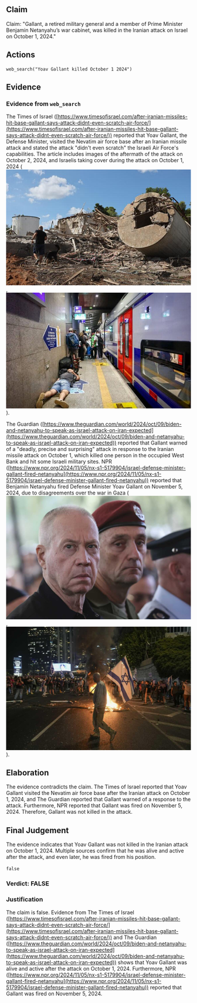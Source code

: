 ## Claim
Claim: "Gallant, a retired military general and a member of Prime Minister Benjamin Netanyahu’s war cabinet, was killed in the Iranian attack on Israel on October 1, 2024."

## Actions
```
web_search("Yoav Gallant killed October 1 2024")
```

## Evidence
### Evidence from `web_search`
The Times of Israel ([https://www.timesofisrael.com/after-iranian-missiles-hit-base-gallant-says-attack-didnt-even-scratch-air-force/](https://www.timesofisrael.com/after-iranian-missiles-hit-base-gallant-says-attack-didnt-even-scratch-air-force/)) reported that Yoav Gallant, the Defense Minister, visited the Nevatim air force base after an Iranian missile attack and stated the attack "didn't even scratch" the Israeli Air Force's capabilities. The article includes images of the aftermath of the attack on October 2, 2024, and Israelis taking cover during the attack on October 1, 2024 (![image 3854](media/2025-08-23_00-38-1755909526-710221.jpg), ![image 3855](media/2025-08-23_00-38-1755909527-493851.jpg)).

The Guardian ([https://www.theguardian.com/world/2024/oct/09/biden-and-netanyahu-to-speak-as-israel-attack-on-iran-expected](https://www.theguardian.com/world/2024/oct/09/biden-and-netanyahu-to-speak-as-israel-attack-on-iran-expected)) reported that Gallant warned of a "deadly, precise and surprising" attack in response to the Iranian missile attack on October 1, which killed one person in the occupied West Bank and hit some Israeli military sites. NPR ([https://www.npr.org/2024/11/05/nx-s1-5179904/israel-defense-minister-gallant-fired-netanyahu](https://www.npr.org/2024/11/05/nx-s1-5179904/israel-defense-minister-gallant-fired-netanyahu)) reported that Benjamin Netanyahu fired Defense Minister Yoav Gallant on November 5, 2024, due to disagreements over the war in Gaza (![image 3859](media/2025-08-23_00-38-1755909537-579979.jpg), ![image 3862](media/2025-08-23_00-38-1755909539-998672.jpg)).


## Elaboration
The evidence contradicts the claim. The Times of Israel reported that Yoav Gallant visited the Nevatim air force base after the Iranian attack on October 1, 2024, and The Guardian reported that Gallant warned of a response to the attack. Furthermore, NPR reported that Gallant was fired on November 5, 2024. Therefore, Gallant was not killed in the attack.


## Final Judgement
The evidence indicates that Yoav Gallant was not killed in the Iranian attack on October 1, 2024. Multiple sources confirm that he was alive and active after the attack, and even later, he was fired from his position.

`false`

### Verdict: FALSE

### Justification
The claim is false. Evidence from The Times of Israel ([https://www.timesofisrael.com/after-iranian-missiles-hit-base-gallant-says-attack-didnt-even-scratch-air-force/](https://www.timesofisrael.com/after-iranian-missiles-hit-base-gallant-says-attack-didnt-even-scratch-air-force/)) and The Guardian ([https://www.theguardian.com/world/2024/oct/09/biden-and-netanyahu-to-speak-as-israel-attack-on-iran-expected](https://www.theguardian.com/world/2024/oct/09/biden-and-netanyahu-to-speak-as-israel-attack-on-iran-expected)) shows that Yoav Gallant was alive and active after the attack on October 1, 2024. Furthermore, NPR ([https://www.npr.org/2024/11/05/nx-s1-5179904/israel-defense-minister-gallant-fired-netanyahu](https://www.npr.org/2024/11/05/nx-s1-5179904/israel-defense-minister-gallant-fired-netanyahu)) reported that Gallant was fired on November 5, 2024.
